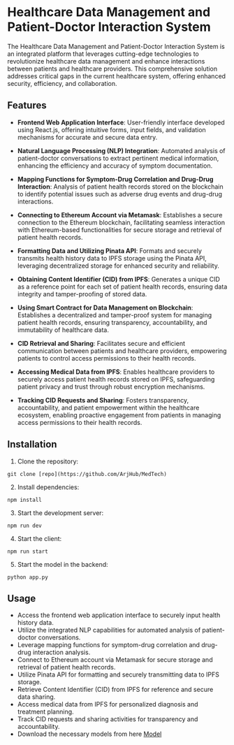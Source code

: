 # Healthcare Data Management and Patient-Doctor Interaction System

The Healthcare Data Management and Patient-Doctor Interaction System is an integrated platform that leverages cutting-edge technologies to revolutionize healthcare data management and enhance interactions between patients and healthcare providers. This comprehensive solution addresses critical gaps in the current healthcare system, offering enhanced security, efficiency, and collaboration.

## Features

- **Frontend Web Application Interface**: User-friendly interface developed using React.js, offering intuitive forms, input fields, and validation mechanisms for accurate and secure data entry.
  
- **Natural Language Processing (NLP) Integration**: Automated analysis of patient-doctor conversations to extract pertinent medical information, enhancing the efficiency and accuracy of symptom documentation.

- **Mapping Functions for Symptom-Drug Correlation and Drug-Drug Interaction**: Analysis of patient health records stored on the blockchain to identify potential issues such as adverse drug events and drug-drug interactions.

- **Connecting to Ethereum Account via Metamask**: Establishes a secure connection to the Ethereum blockchain, facilitating seamless interaction with Ethereum-based functionalities for secure storage and retrieval of patient health records.

- **Formatting Data and Utilizing Pinata API**: Formats and securely transmits health history data to IPFS storage using the Pinata API, leveraging decentralized storage for enhanced security and reliability.

- **Obtaining Content Identifier (CID) from IPFS**: Generates a unique CID as a reference point for each set of patient health records, ensuring data integrity and tamper-proofing of stored data.

- **Using Smart Contract for Data Management on Blockchain**: Establishes a decentralized and tamper-proof system for managing patient health records, ensuring transparency, accountability, and immutability of healthcare data.

- **CID Retrieval and Sharing**: Facilitates secure and efficient communication between patients and healthcare providers, empowering patients to control access permissions to their health records.

- **Accessing Medical Data from IPFS**: Enables healthcare providers to securely access patient health records stored on IPFS, safeguarding patient privacy and trust through robust encryption mechanisms.

- **Tracking CID Requests and Sharing**: Fosters transparency, accountability, and patient empowerment within the healthcare ecosystem, enabling proactive engagement from patients in managing access permissions to their health records.

## Installation

1. Clone the repository:

```
git clone [repo](https://github.com/ArjHub/MedTech)
```

2. Install dependencies:

```
npm install
```

3. Start the development server:

```
npm run dev
```

4. Start the client:

```
npm run start
```

5. Start the model in the backend:

```
python app.py
```

## Usage

- Access the frontend web application interface to securely input health history data.
- Utilize the integrated NLP capabilities for automated analysis of patient-doctor conversations.
- Leverage mapping functions for symptom-drug correlation and drug-drug interaction analysis.
- Connect to Ethereum account via Metamask for secure storage and retrieval of patient health records.
- Utilize Pinata API for formatting and securely transmitting data to IPFS storage.
- Retrieve Content Identifier (CID) from IPFS for reference and secure data sharing.
- Access medical data from IPFS for personalized diagnosis and treatment planning.
- Track CID requests and sharing activities for transparency and accountability.
- Download the necessary models from here [Model](https://huggingface.co/d4data/biomedical-ner-all)
